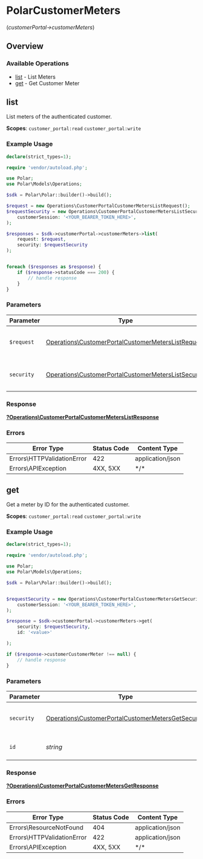 # PolarCustomerMeters
(*customerPortal->customerMeters*)

## Overview

### Available Operations

* [list](#list) - List Meters
* [get](#get) - Get Customer Meter

## list

List meters of the authenticated customer.

**Scopes**: `customer_portal:read` `customer_portal:write`

### Example Usage

<!-- UsageSnippet language="php" operationID="customer_portal:customer_meters:list" method="get" path="/v1/customer-portal/meters/" -->
```php
declare(strict_types=1);

require 'vendor/autoload.php';

use Polar;
use Polar\Models\Operations;

$sdk = Polar\Polar::builder()->build();

$request = new Operations\CustomerPortalCustomerMetersListRequest();
$requestSecurity = new Operations\CustomerPortalCustomerMetersListSecurity(
    customerSession: '<YOUR_BEARER_TOKEN_HERE>',
);

$responses = $sdk->customerPortal->customerMeters->list(
    request: $request,
    security: $requestSecurity
);


foreach ($responses as $response) {
    if ($response->statusCode === 200) {
        // handle response
    }
}
```

### Parameters

| Parameter                                                                                                                  | Type                                                                                                                       | Required                                                                                                                   | Description                                                                                                                |
| -------------------------------------------------------------------------------------------------------------------------- | -------------------------------------------------------------------------------------------------------------------------- | -------------------------------------------------------------------------------------------------------------------------- | -------------------------------------------------------------------------------------------------------------------------- |
| `$request`                                                                                                                 | [Operations\CustomerPortalCustomerMetersListRequest](../../Models/Operations/CustomerPortalCustomerMetersListRequest.md)   | :heavy_check_mark:                                                                                                         | The request object to use for the request.                                                                                 |
| `security`                                                                                                                 | [Operations\CustomerPortalCustomerMetersListSecurity](../../Models/Operations/CustomerPortalCustomerMetersListSecurity.md) | :heavy_check_mark:                                                                                                         | The security requirements to use for the request.                                                                          |

### Response

**[?Operations\CustomerPortalCustomerMetersListResponse](../../Models/Operations/CustomerPortalCustomerMetersListResponse.md)**

### Errors

| Error Type                 | Status Code                | Content Type               |
| -------------------------- | -------------------------- | -------------------------- |
| Errors\HTTPValidationError | 422                        | application/json           |
| Errors\APIException        | 4XX, 5XX                   | \*/\*                      |

## get

Get a meter by ID for the authenticated customer.

**Scopes**: `customer_portal:read` `customer_portal:write`

### Example Usage

<!-- UsageSnippet language="php" operationID="customer_portal:customer_meters:get" method="get" path="/v1/customer-portal/meters/{id}" -->
```php
declare(strict_types=1);

require 'vendor/autoload.php';

use Polar;
use Polar\Models\Operations;

$sdk = Polar\Polar::builder()->build();


$requestSecurity = new Operations\CustomerPortalCustomerMetersGetSecurity(
    customerSession: '<YOUR_BEARER_TOKEN_HERE>',
);

$response = $sdk->customerPortal->customerMeters->get(
    security: $requestSecurity,
    id: '<value>'

);

if ($response->customerCustomerMeter !== null) {
    // handle response
}
```

### Parameters

| Parameter                                                                                                                | Type                                                                                                                     | Required                                                                                                                 | Description                                                                                                              |
| ------------------------------------------------------------------------------------------------------------------------ | ------------------------------------------------------------------------------------------------------------------------ | ------------------------------------------------------------------------------------------------------------------------ | ------------------------------------------------------------------------------------------------------------------------ |
| `security`                                                                                                               | [Operations\CustomerPortalCustomerMetersGetSecurity](../../Models/Operations/CustomerPortalCustomerMetersGetSecurity.md) | :heavy_check_mark:                                                                                                       | The security requirements to use for the request.                                                                        |
| `id`                                                                                                                     | *string*                                                                                                                 | :heavy_check_mark:                                                                                                       | The customer meter ID.                                                                                                   |

### Response

**[?Operations\CustomerPortalCustomerMetersGetResponse](../../Models/Operations/CustomerPortalCustomerMetersGetResponse.md)**

### Errors

| Error Type                 | Status Code                | Content Type               |
| -------------------------- | -------------------------- | -------------------------- |
| Errors\ResourceNotFound    | 404                        | application/json           |
| Errors\HTTPValidationError | 422                        | application/json           |
| Errors\APIException        | 4XX, 5XX                   | \*/\*                      |